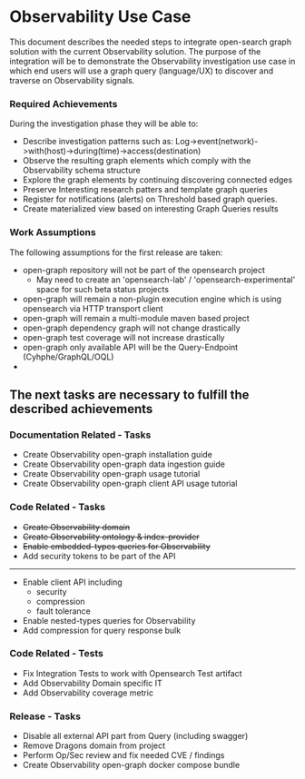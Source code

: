 # Observability Use Case
This document describes the needed steps to integrate open-search graph solution with the current Observability solution.
The purpose of the integration will be to demonstrate the Observability investigation use case in which end users will use a graph query (language/UX)
to discover and traverse on Observability signals.

### Required Achievements
During the investigation phase they will be able to:

 - Describe investigation patterns such as: Log->event(network)->with(host)->during(time)->access(destination)
 - Observe the resulting graph elements which comply with the Observability schema structure
 - Explore the graph elements by continuing discovering connected edges 
 - Preserve Interesting research patters and template graph queries
 - Register for notifications (alerts) on Threshold based graph queries. 
 - Create materialized view based on interesting Graph Queries results 

### Work Assumptions
The following assumptions for the first release are taken:

 - open-graph repository will not be part of the opensearch project
   - May need to create an 'opensearch-lab' / 'opensearch-experimental' space for such beta status projects 
 - open-graph will remain a non-plugin execution engine which is using opensearch via HTTP transport client
 - open-graph will remain a multi-module maven based project
 - open-graph dependency graph will not change drastically
 - open-graph test coverage will not increase drastically
 - open-graph only available API will be the Query-Endpoint (Cyhphe/GraphQL/OQL)
 - 


## The next tasks are necessary to fulfill the described achievements

### Documentation Related - Tasks

- Create Observability open-graph installation guide
- Create Observability open-graph data ingestion guide
- Create Observability open-graph usage tutorial
- Create Observability open-graph client API usage tutorial

### Code Related - Tasks

- <s> Create Observability domain </s> 
- <s> Create Observability ontology & index-provider </s>
- <s> Enable embedded-types queries for Observability </s> 
- Add security tokens to be part of the API

----------------------------------------------------------------------------------------------------------------

- Enable client API including
  - security
  - compression
  - fault tolerance
- Enable nested-types queries for Observability
- Add compression for query response bulk

### Code Related - Tests

- Fix Integration Tests to work with Opensearch Test artifact 
- Add Observability Domain specific IT
- Add Observability coverage metric

### Release - Tasks
 - Disable all external API part from Query (including swagger)
 - Remove Dragons domain from project
 - Perform Op/Sec review and fix needed CVE / findings
 - Create Observability open-graph docker compose bundle
